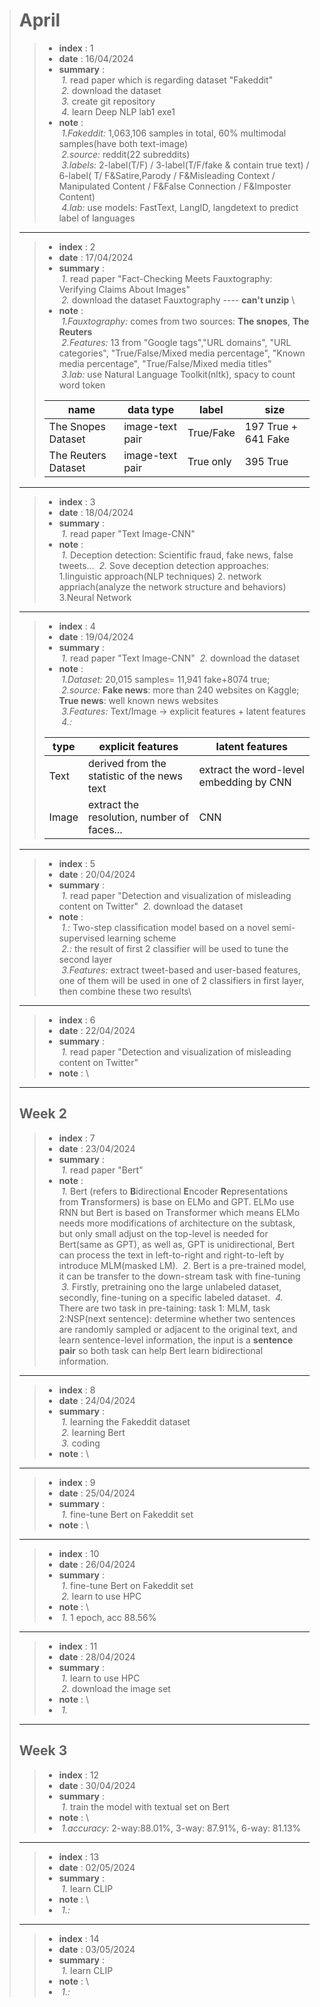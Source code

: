 ># April
>>- **index** : 1
>>- **date** : 16/04/2024
>>- **summary** : \
    &nbsp;*1.* read paper which is regarding dataset "Fakeddit" \
    &nbsp;*2.* download the dataset \
    &nbsp;*3.* create git repository \
    &nbsp;*4.* learn Deep NLP lab1 exe1 
>>- **note** : \
    &nbsp;*1.Fakeddit:*  1,063,106 samples in total, 60% multimodal samples(have both text-image) \
    &nbsp;*2.source:* reddit(22 subreddits) \
    &nbsp;*3.labels:* 2-label(T/F) / 3-label(T/F/fake & contain true text) / 6-label( T/ F&Satire,Parody / F&Misleading Context / Manipulated Content / F&False Connection / F&Imposter Content) \
    &nbsp;*4.lab:* use models: FastText, LangID, langdetext to predict label of languages 
>---
>>- **index** : 2
>>- **date** : 17/04/2024
>>- **summary** : \
    &nbsp;*1.* read paper "Fact-Checking Meets Fauxtography: Verifying Claims About Images" \
    &nbsp;*2.* download the dataset Fauxtography ---- **can't unzip** \
>>- **note** : \
    &nbsp;*1.Fauxtography:* comes from two sources: **The snopes**, **The Reuters** \
    &nbsp;*2.Features:* 13 from "Google tags","URL domains", "URL categories", "True/False/Mixed media percentage", "Known media percentage", "True/False/Mixed media titles"\
    &nbsp;*3.lab:* use Natural Language Toolkit(nltk), spacy to count word token 
>>
>>| name | data type | label | size|
>>|---|---|---|---|
>>|The Snopes Dataset  | image-text pair | True/Fake | 197 True + 641 Fake|
>>|The Reuters Dataset | image-text pair | True only | 395 True|
>---
>>- **index** : 3
>>- **date** : 18/04/2024
>>- **summary** : \
    &nbsp;*1.* read paper "Text Image-CNN" 
>>- **note** : \
    &nbsp;*1.* Deception detection: Scientific fraud, fake news, false tweets...
    &nbsp;*2.* Sove deception detection approaches: 1.linguistic approach(NLP techniques) 2. network appriach(analyze the network structure and behaviors) 3.Neural Network
>---
>>- **index** : 4
>>- **date** : 19/04/2024
>>- **summary** : \
    &nbsp;*1.* read paper "Text Image-CNN" 
    &nbsp;*2.* download the dataset
>>- **note** : \
    &nbsp;*1.Dataset:* 20,015 samples= 11,941 fake+8074 true;\
    &nbsp;*2.source:* **Fake news**: more than 240 websites on Kaggle; **True news**: well known news websites\
    &nbsp;*3.Features:* Text/Image -> explicit features + latent features\
    &nbsp;*4.:*
>>
>>|type|explicit features|latent features|
>>|---|---|---|
>>|Text|derived from the statistic of the news text|extract the word-level embedding by CNN |
>>|Image|extract the resolution, number of faces...| CNN|
>---
>>- **index** : 5
>>- **date** : 20/04/2024
>>- **summary** : \
    &nbsp;*1.* read paper "Detection and visualization of misleading content on Twitter" 
    &nbsp;*2.* download the dataset
>>- **note** : \
    &nbsp;*1.:* Two-step classification model based on a novel semi-supervised learning scheme\
    &nbsp;*2.:* the result of first 2 classifier will be used to tune the second layer\
    &nbsp;*3.Features:* extract tweet-based and user-based features, one of them will be used in one of 2 classifiers in first layer, then combine these two results\
>---
>>- **index** : 6
>>- **date** : 22/04/2024
>>- **summary** : \
    &nbsp;*1.* read paper "Detection and visualization of misleading content on Twitter" 
>>- **note** : \
>---
> ## Week 2
>>- **index** : 7
>>- **date** : 23/04/2024
>>- **summary** : \
    &nbsp;*1.* read paper "Bert" 
>>- **note** : \
    &nbsp;*1.* Bert (refers to **B**idirectional **E**ncoder **R**epresentations from **T**ransformers) is base on ELMo and GPT. ELMo use RNN but Bert is based on Transformer which means ELMo needs more modifications of architecture on the subtask, but only small adjust on the top-level is needed for Bert(same as GPT), as well as, GPT is unidirectional, Bert can process the text in left-to-right and right-to-left by introduce MLM(masked LM).
    &nbsp;*2.* Bert is a pre-trained model, it can be transfer to the down-stream task with fine-tuning
    &nbsp;*3.* Firstly, pretraining ono the large unlabeled dataset, secondly, fine-tuning on a specific labeled dataset.
    &nbsp;*4.* There are two task in pre-taining: task 1: MLM, task 2:NSP(next sentence): determine whether two sentences are randomly sampled or adjacent to the original text, and learn sentence-level information, the input is a **sentence pair** so both task can help Bert learn bidirectional information.
>---
>>- **index** : 8
>>- **date** : 24/04/2024
>>- **summary** : \
    &nbsp;*1.* learning the Fakeddit dataset \
    &nbsp;*2.* learning Bert\
    &nbsp;*3.* coding
>>- **note** : \
>---
>>- **index** : 9
>>- **date** : 25/04/2024
>>- **summary** : \
    &nbsp;*1.* fine-tune Bert on Fakeddit set
>>- **note** : \
>---
>>- **index** : 10
>>- **date** : 26/04/2024
>>- **summary** : \
    &nbsp;*1.* fine-tune Bert on Fakeddit set \
    &nbsp;*2.* learn to use HPC
>>- **note** : \
>>- &nbsp;*1.* 1 epoch, acc 88.56%
>---
>>- **index** : 11
>>- **date** : 28/04/2024
>>- **summary** : \
    &nbsp;*1.* learn to use HPC \
    &nbsp;*2.* download the image set
>>- **note** : \
>>- &nbsp;*1.* 
>---
> ## Week 3
>>- **index** : 12
>>- **date** : 30/04/2024
>>- **summary** : \
    &nbsp;*1.* train the model with textual set on Bert
>>- **note** : \
>>- &nbsp;*1.accuracy:* 2-way:88.01%, 3-way: 87.91%, 6-way: 81.13% 
>---
>>- **index** : 13
>>- **date** : 02/05/2024
>>- **summary** : \
    &nbsp;*1.* learn CLIP
>>- **note** : \
>>- &nbsp;*1.:* 
>---
>>- **index** : 14
>>- **date** : 03/05/2024
>>- **summary** : \
    &nbsp;*1.* learn CLIP
>>- **note** : \
>>- &nbsp;*1.:* 



